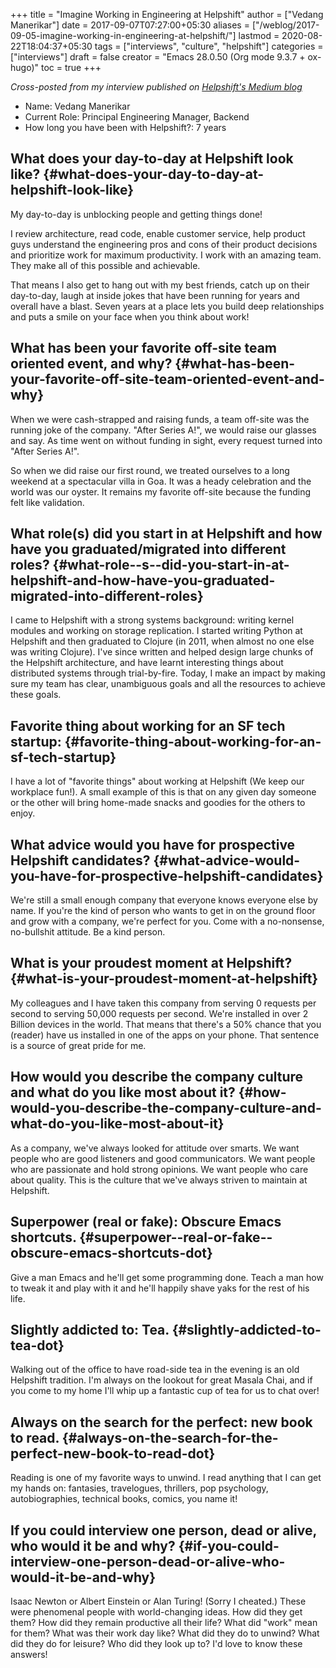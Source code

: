 +++
title = "Imagine Working in Engineering at Helpshift"
author = ["Vedang Manerikar"]
date = 2017-09-07T07:27:00+05:30
aliases = ["/weblog/2017-09-05-imagine-working-in-engineering-at-helpshift/"]
lastmod = 2020-08-22T18:04:37+05:30
tags = ["interviews", "culture", "helpshift"]
categories = ["interviews"]
draft = false
creator = "Emacs 28.0.50 (Org mode 9.3.7 + ox-hugo)"
toc = true
+++

_Cross-posted from my interview published on [Helpshift's Medium blog](https://medium.com/@helpshift/image-ine-working-in-engineering-at-helpshift-8818247e2188)_

-   Name: Vedang Manerikar
-   Current Role: Principal Engineering Manager, Backend
-   How long you have been with Helpshift?: 7 years

<!--more-->


## What does your day-to-day at Helpshift look like? {#what-does-your-day-to-day-at-helpshift-look-like}

My day-to-day is unblocking people and getting things done!

I review architecture, read code, enable customer service, help
product guys understand the engineering pros and cons of their
product decisions and prioritize work for maximum productivity. I
work with an amazing team. They make all of this possible and
achievable.

That means I also get to hang out with my best friends, catch up
on their day-to-day, laugh at inside jokes that have been running
for years and overall have a blast. Seven years at a place lets
you build deep relationships and puts a smile on your face when
you think about work!


## What has been your favorite off-site team oriented event, and why? {#what-has-been-your-favorite-off-site-team-oriented-event-and-why}

When we were cash-strapped and raising funds, a team off-site was
the running joke of the company. "After Series A!", we would raise
our glasses and say. As time went on without funding in sight,
every request turned into "After Series A!".

So when we did raise our first round, we treated ourselves to a
long weekend at a spectacular villa in Goa. It was a heady
celebration and the world was our oyster. It remains my favorite
off-site because the funding felt like validation.


## What role(s) did you start in at Helpshift and how have you graduated/migrated into different roles? {#what-role--s--did-you-start-in-at-helpshift-and-how-have-you-graduated-migrated-into-different-roles}

I came to Helpshift with a strong systems background: writing
kernel modules and working on storage replication. I started
writing Python at Helpshift and then graduated to Clojure (in
2011, when almost no one else was writing Clojure). I've since
written and helped design large chunks of the Helpshift
architecture, and have learnt interesting things about distributed
systems through trial-by-fire. Today, I make an impact by making
sure my team has clear, unambiguous goals and all the resources to
achieve these goals.


## Favorite thing about working for an SF tech startup: {#favorite-thing-about-working-for-an-sf-tech-startup}

I have a lot of "favorite things" about working at Helpshift (We
keep our workplace fun!). A small example of this is that on any
given day someone or the other will bring home-made snacks and
goodies for the others to enjoy.


## What advice would you have for prospective Helpshift candidates? {#what-advice-would-you-have-for-prospective-helpshift-candidates}

We're still a small enough company that everyone knows everyone
else by name. If you're the kind of person who wants to get in on
the ground floor and grow with a company, we're perfect for you.
Come with a no-nonsense, no-bullshit attitude. Be a kind person.


## What is your proudest moment at Helpshift? {#what-is-your-proudest-moment-at-helpshift}

My colleagues and I have taken this company from serving 0
requests per second to serving 50,000 requests per second. We're
installed in over 2 Billion devices in the world. That means that
there's a 50% chance that you (reader) have us installed in one of
the apps on your phone. That sentence is a source of great pride
for me.


## How would you describe the company culture and what do you like most about it? {#how-would-you-describe-the-company-culture-and-what-do-you-like-most-about-it}

As a company, we've always looked for attitude over smarts. We
want people who are good listeners and good communicators. We want
people who are passionate and hold strong opinions. We want people
who care about quality. This is the culture that we've always
striven to maintain at Helpshift.


## Superpower (real or fake): Obscure Emacs shortcuts. {#superpower--real-or-fake--obscure-emacs-shortcuts-dot}

Give a man Emacs and he'll get some programming done. Teach a man
how to tweak it and play with it and he'll happily shave yaks for
the rest of his life.


## Slightly addicted to: Tea. {#slightly-addicted-to-tea-dot}

Walking out of the office to have road-side tea in the evening is
an old Helpshift tradition. I'm always on the lookout for great
Masala Chai, and if you come to my home I'll whip up a fantastic
cup of tea for us to chat over!


## Always on the search for the perfect: new book to read. {#always-on-the-search-for-the-perfect-new-book-to-read-dot}

Reading is one of my favorite ways to unwind. I read anything that
I can get my hands on: fantasies, travelogues, thrillers, pop
psychology, autobiographies, technical books, comics, you name it!


## If you could interview one person, dead or alive, who would it be and why? {#if-you-could-interview-one-person-dead-or-alive-who-would-it-be-and-why}

Isaac Newton or Albert Einstein or Alan Turing! (Sorry I cheated.)
These were phenomenal people with world-changing ideas. How did
they get them? How did they remain productive all their life? What
did "work" mean for them? What was their work day like? What did
they do to unwind? What did they do for leisure? Who did <span class="underline">they</span>
look up to? I'd love to know these answers!

